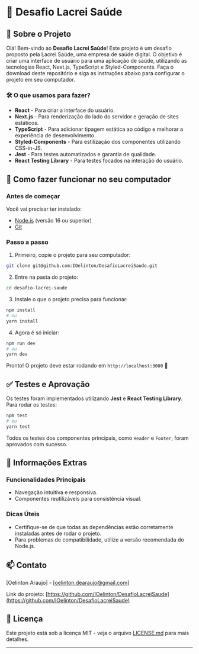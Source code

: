 # 📱 Desafio Lacrei Saúde

## 🌟 Sobre o Projeto
Olá! Bem-vindo ao **Desafio Lacrei Saúde**! Este projeto é um desafio proposto pela Lacrei Saúde, uma empresa de saúde digital. O objetivo é criar uma interface de usuário para uma aplicação de saúde, utilizando as tecnologias React, Next.js, TypeScript e Styled-Components. Faça o download deste repositório e siga as instruções abaixo para configurar o projeto em seu computador.

### 🛠️ O que usamos para fazer?
- **React** - Para criar a interface do usuário.
- **Next.js** - Para renderização do lado do servidor e geração de sites estáticos.
- **TypeScript** - Para adicionar tipagem estática ao código e melhorar a experiência de desenvolvimento.
- **Styled-Components** - Para estilização dos componentes utilizando CSS-in-JS.
- **Jest** - Para testes automatizados e garantia de qualidade.
- **React Testing Library** - Para testes focados na interação do usuário.

## 🚀 Como fazer funcionar no seu computador

### Antes de começar
Você vai precisar ter instalado:
- [Node.js](https://nodejs.org/) (versão 16 ou superior)
- [Git](https://git-scm.com/)

### Passo a passo
1. Primeiro, copie o projeto para seu computador:
```bash
git clone git@github.com:IOelinton/DesafioLacreiSaude.git
```

2. Entre na pasta do projeto:
```bash
cd desafio-lacrei-saude
```

3. Instale o que o projeto precisa para funcionar:
```bash
npm install
# ou
yarn install
```

4. Agora é só iniciar:
```bash
npm run dev
# ou
yarn dev
```

Pronto! O projeto deve estar rodando em `http://localhost:3000` 🎉

## ✅ Testes e Aprovação
Os testes foram implementados utilizando **Jest** e **React Testing Library**. Para rodar os testes:
```bash
npm test
# ou
yarn test
```

Todos os testes dos componentes principais, como `Header` e `Footer`, foram aprovados com sucesso.

## 📝 Informações Extras

### Funcionalidades Principais
- Navegação intuitiva e responsiva.
- Componentes reutilizáveis para consistência visual.

### Dicas Úteis
- Certifique-se de que todas as dependências estão corretamente instaladas antes de rodar o projeto.
- Para problemas de compatibilidade, utilize a versão recomendada do Node.js.

## 📫 Contato
[Oelinton Araujo] - [oelinton.dearaujo@gmail.com]

Link do projeto: [https://github.com/IOelinton/DesafioLacreiSaude](https://github.com/IOelinton/DesafioLacreiSaude)

## 📄 Licença
Este projeto está sob a licença MIT - veja o arquivo [LICENSE.md](LICENSE.md) para mais detalhes.

---